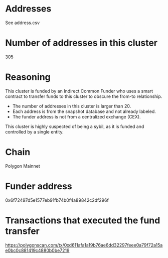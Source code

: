# Addresses

See address.csv

# Number of addresses in this cluster

305

# Reasoning

This cluster is funded by an Indirect Common Funder who uses a smart contract to transfer funds to this cluster to obscure the from-to relationship.

- The number of addresses in this cluster is larger than 20.
- Each address is from the snapshot database and not already labeled.
- The funder address is not from a centralized exchange (CEX).

This cluster is highly suspected of being a sybil, as it is funded and controlled by a single entity.

# Chain

Polygon Mainnet

# Funder address

0x6f72497d5e1577eb91fb74b0f4a89842c2df296f

# Transactions that executed the fund transfer

https://polygonscan.com/tx/0xd611afa1a19b76ae6dd32297feee0a79f72a15ae0bc0c881419c4880b0be7219
